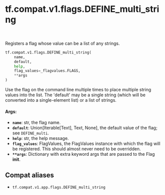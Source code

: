 <div itemscope itemtype="http://developers.google.com/ReferenceObject">
<meta itemprop="name" content="tf.compat.v1.flags.DEFINE_multi_string" />
<meta itemprop="path" content="Stable" />
</div>

# tf.compat.v1.flags.DEFINE_multi_string

<!-- Insert buttons and diff -->

<table class="tfo-notebook-buttons tfo-api" align="left">
</table>



Registers a flag whose value can be a list of any strings.

``` python
tf.compat.v1.flags.DEFINE_multi_string(
    name,
    default,
    help,
    flag_values=_flagvalues.FLAGS,
    **args
)
```



<!-- Placeholder for "Used in" -->

Use the flag on the command line multiple times to place multiple
string values into the list.  The 'default' may be a single string
(which will be converted into a single-element list) or a list of
strings.


#### Args:


* <b>`name`</b>: str, the flag name.
* <b>`default`</b>: Union[Iterable[Text], Text, None], the default value of the flag;
    see `DEFINE_multi`.
* <b>`help`</b>: str, the help message.
* <b>`flag_values`</b>: FlagValues, the FlagValues instance with which the flag will
    be registered. This should almost never need to be overridden.
* <b>`**args`</b>: Dictionary with extra keyword args that are passed to the
    Flag __init__.

## Compat aliases

* `tf.compat.v1.app.flags.DEFINE_multi_string`


